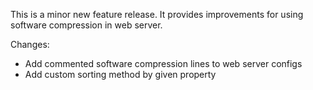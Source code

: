 
This is a minor new feature release. It provides improvements for using
software compression in web server.

Changes:
 - Add commented software compression lines to web server configs
 - Add custom sorting method by given property

